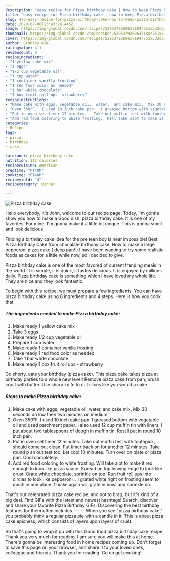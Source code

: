 ```yaml
---
description: "easy recipe for Pizza birthday cake | how to keep Pizza birthday cake"
title: "easy recipe for Pizza birthday cake | how to keep Pizza birthday cake"
slug: 476-easy-recipe-for-pizza-birthday-cake-how-to-keep-pizza-birthday-cake
date: 2020-07-08T15:43:24.445Z
image: https://img-global.cpcdn.com/recipes/5295379260637184/751x532cq70/pizza-birthday-cake-recipe-main-photo.jpg
thumbnail: https://img-global.cpcdn.com/recipes/5295379260637184/751x532cq70/pizza-birthday-cake-recipe-main-photo.jpg
cover: https://img-global.cpcdn.com/recipes/5295379260637184/751x532cq70/pizza-birthday-cake-recipe-main-photo.jpg
author: Stanley Kim
ratingvalue: 4.1
reviewcount: 9
recipeingredient:
- "1 yellow cake mix"
- "3 eggs"
- "1/2 cup vegetable oil"
- "1 cup water"
- "1 container vanilla frosting"
- "1 red food color as needed"
- "1 bar white chocolate"
- "1 box fruit roll ups  strawberry"
recipeinstructions:
- "Make cake with eggs, vegetable oil,  water,  and cake mix.  Mix 30 seconds on low then two minutes on medium."
- "Oven 350°F.  I used 10 inch cake pan.  I greased bottom with vegetable oil and used parchment paper.   I also used 12 cup muffin tin with liners.  I put about two tablespoons of dough in muffin tin.  Rest I put in round 10 inch pan."
- "Put in oven set timer 12 minutes.   Take out muffin test with toothpick, should come out clean.  Put timer back on for another 12 minutes.   Take round p an out test  too.  Let cool 10 minutes.   Turn over on plate or pizza pan.  Cool completely."
- "Add red food coloring to white frosting.  Will take alot to make it red enough to look like pizza sauce.  Spread on top leaving edge to look like crust.  Grate white chocolate, sprinkle on top.  Run fruit roll ups into circles to look like pepperoni. .  I grated white right on frosting seem to much in one place if make again will grate in bowl and sprinkle on."
categories:
- Recipe
tags:
- pizza
- birthday
- cake

katakunci: pizza birthday cake 
nutrition: 112 calories
recipecuisine: American
preptime: "PT40M"
cooktime: "PT40M"
recipeyield: "4"
recipecategory: Dinner

---
```



![Pizza birthday cake](https://img-global.cpcdn.com/recipes/5295379260637184/751x532cq70/pizza-birthday-cake-recipe-main-photo.jpg)

Hello everybody, it's John, welcome to our recipe page. Today, I'm gonna show you how to make a Good dish, pizza birthday cake. It is one of my favorites. For mine, I'm gonna make it a little bit unique. This is gonna smell and look delicious.

Finding a birthday cake idea for the pre teen boy is near impossible! Best Pizza Birthday Cake from chocalate birthday cake. How to make a large pepperoni pizza cake ( deep pan! ) I have been wanting to try some realistic foods as cakes for a little while now, so I decided to give.

Pizza birthday cake is one of the most favored of current trending meals in the world. It is simple, it is quick, it tastes delicious. It is enjoyed by millions daily. Pizza birthday cake is something which I have loved my whole life. They are nice and they look fantastic.


To begin with this recipe, we must prepare a few ingredients. You can have pizza birthday cake using 8 ingredients and 4 steps. Here is how you cook that.

<!--inarticleads1-->

##### The ingredients needed to make Pizza birthday cake:

1. Make ready 1 yellow cake mix
1. Take 3 eggs
1. Make ready 1/2 cup vegetable oil
1. Prepare 1 cup water
1. Make ready 1 container vanilla frosting
1. Make ready 1 red food color as needed
1. Take 1 bar white chocolate
1. Make ready 1 box fruit roll ups - strawberry


Go shorty, eats your birthday (pizza cake). This pizza cake takes pizza at birthday parties to a whole new level! Remove pizza cake from pan; brush crust with butter. Use sharp knife to cut slices like you would a cake. 

<!--inarticleads2-->

##### Steps to make Pizza birthday cake:

1. Make cake with eggs, vegetable oil,  water,  and cake mix.  Mix 30 seconds on low then two minutes on medium.
1. Oven 350°F.  I used 10 inch cake pan.  I greased bottom with vegetable oil and used parchment paper.   I also used 12 cup muffin tin with liners.  I put about two tablespoons of dough in muffin tin.  Rest I put in round 10 inch pan.
1. Put in oven set timer 12 minutes.   Take out muffin test with toothpick, should come out clean.  Put timer back on for another 12 minutes.   Take round p an out test  too.  Let cool 10 minutes.   Turn over on plate or pizza pan.  Cool completely.
1. Add red food coloring to white frosting.  Will take alot to make it red enough to look like pizza sauce.  Spread on top leaving edge to look like crust.  Grate white chocolate, sprinkle on top.  Run fruit roll ups into circles to look like pepperoni. .  I grated white right on frosting seem to much in one place if make again will grate in bowl and sprinkle on.


That&#39;s our celebrated pizza cake recipe, and not to brag, but it&#39;s kind of a big deal. Find GIFs with the latest and newest hashtags! Search, discover and share your favorite Pizza Birthday GIFs. Discovering the best birthday features for them often includes. — -- When you see &#34;pizza birthday cake,&#34; you probably think a regular pizza pie with a candle in it. This is about pizza cake epicness, which consists of layers upon layers of crust. 

So that's going to wrap it up with this Good food pizza birthday cake recipe. Thank you very much for reading. I am sure you will make this at home. There's gonna be interesting food in home recipes coming up. Don't forget to save this page on your browser, and share it to your loved ones, colleague and friends. Thank you for reading. Go on get cooking!
